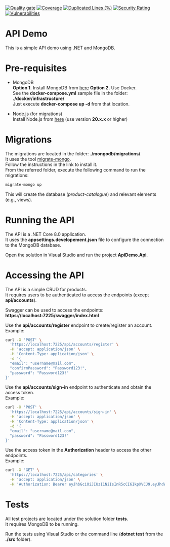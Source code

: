 [![Quality gate](https://sonarcloud.io/api/project_badges/quality_gate?project=Xhaguatende_api-demo)](https://sonarcloud.io/summary/new_code?id=Xhaguatende_api-demo)
[![Coverage](https://sonarcloud.io/api/project_badges/measure?project=Xhaguatende_api-demo&metric=coverage)](https://sonarcloud.io/summary/new_code?id=Xhaguatende_api-demo)
[![Duplicated Lines (%)](https://sonarcloud.io/api/project_badges/measure?project=Xhaguatende_api-demo&metric=duplicated_lines_density)](https://sonarcloud.io/summary/new_code?id=Xhaguatende_api-demo)
[![Security Rating](https://sonarcloud.io/api/project_badges/measure?project=Xhaguatende_api-demo&metric=security_rating)](https://sonarcloud.io/summary/new_code?id=Xhaguatende_api-demo)
[![Vulnerabilities](https://sonarcloud.io/api/project_badges/measure?project=Xhaguatende_api-demo&metric=vulnerabilities)](https://sonarcloud.io/summary/new_code?id=Xhaguatende_api-demo)

# API Demo
This is a simple API demo using .NET and MongoDB.


# Pre-requisites
- MongoDB<br />
**Option 1.** Install MongoDB from [here](https://www.mongodb.com/try/download/community)
**Option 2.** Use Docker.<br />
See the **docker-compose.yml** sample file in the folder: **./docker/infrastructure/**<br />
Just execute **docker-compose up -d** from that location.

- Node.js (for migrations)<br />
Install Node.js from [here](https://nodejs.org/en/download/) (use version **20.x.x** or higher)<br />

# Migrations
The migrations are located in the folder: **./mongodb/migrations/**<br />
It uses the tool [migrate-mongo](https://www.npmjs.com/package/migrate-mongo).<br />
Follow the instructions in the link to install it.<br />
From the referred folder, execute the following command to run the migrations:
```bash
migrate-mongo up
```

This will create the database (_product-catalogue_) and relevant elements (e.g., views).

# Running the API
The API is a .NET Core 8.0 application.<br />
It uses the **appsettings.developement.json** file to configure the connection to the MongoDB database.<br />

Open the solution in Visual Studio and run the project **ApiDemo.Api**.<br />

# Accessing the API
The API is a simple CRUD for products.<br />
It requires users to be authenticated to access the endpoints (except **api/accounts**).<br />

Swagger can be used to access the endpoints: **https://localhost:7225/swagger/index.html**<br />

Use the **api/accounts/register** endpoint to create/register an account. <br />
Example:
```bash
curl -X 'POST' \
  'https://localhost:7225/api/accounts/register' \
  -H 'accept: application/json' \
  -H 'Content-Type: application/json' \
  -d '{
  "email": "username@mail.com",
  "confirmPassword": "Password123!",
  "password": "Password123!"
}'
````

Use the **api/accounts/sign-in** endpoint to authenticate and obtain the access token.<br />
Example:
```bash
curl -X 'POST' \
  'https://localhost:7225/api/accounts/sign-in' \
  -H 'accept: application/json' \
  -H 'Content-Type: application/json' \
  -d '{
  "email": "username@mail.com",
  "password": "Password123!"
}'
````

Use the access token in the **Authorization** header to access the other endpoints.<br />
Example:
```bash
curl -X 'GET' \
  'https://localhost:7225/api/categories' \
  -H 'accept: application/json' \
  -H 'Authorization: Bearer eyJhbGciOiJIUzI1NiIsInR5cCI6IkpXVCJ9.eyJhdWQ...'
````

# Tests
All test projects are located under the solution folder **tests**.<br />
It requires MongoDB to be running.<br />

Run the tests using Visual Studio or the command line (**dotnet test** from the **./src** folder).<br />
